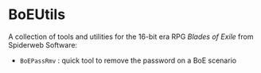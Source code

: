 # BoEUtils

A collection of tools and utilities for the 16-bit era RPG *Blades of Exile* from Spiderweb Software:

* `BoEPassRmv` : quick tool to remove the password on a BoE scenario
